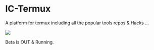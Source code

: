# IC-Termux
A platform for termux including all the popular tools repos & Hacks ...

 <a href="https://github.com/Rhythm113/IC-Termux/graphs/commit-activity" alt="Maintenance"> <img src="https://img.shields.io/badge/Maintained%3F-yes-green.svg?style=circle-square" /></a>



Beta is OUT & Running.
